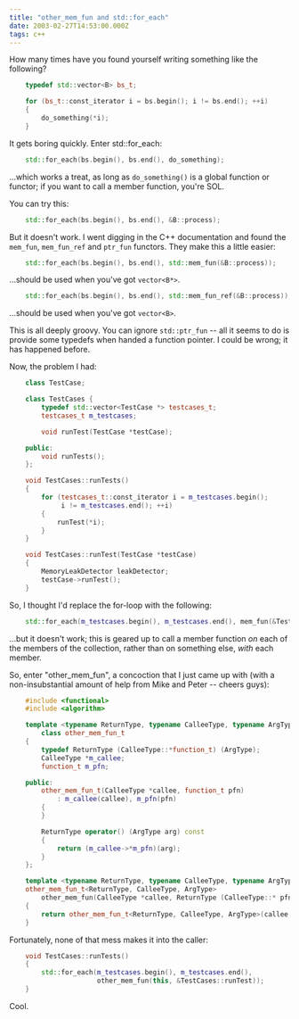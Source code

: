 ```yaml
---
title: "other_mem_fun and std::for_each"
date: 2003-02-27T14:53:00.000Z
tags: c++
---
```

How many times have you found yourself writing something like the following?

```c++
    typedef std::vector<B> bs_t;

    for (bs_t::const_iterator i = bs.begin(); i != bs.end(); ++i)
    {
        do_something(*i);
    }
```

It gets boring quickly. Enter std::for_each:

```c++
    std::for_each(bs.begin(), bs.end(), do_something);
```

...which works a treat, as long as `do_something()` is a global function or functor; if you want to call a member function, you're SOL.

You can try this:

```c++
    std::for_each(bs.begin(), bs.end(), &B::process);
```

But it doesn't work. I went digging in the C++ documentation and found the `mem_fun`, `mem_fun_ref` and `ptr_fun` functors. They make this a little easier:

```c++
    std::for_each(bs.begin(), bs.end(), std::mem_fun(&B::process));
```

...should be used when you've got `vector<B*>`.

```c++
    std::for_each(bs.begin(), bs.end(), std::mem_fun_ref(&B::process));
```
...should be used when you've got `vector<B>`.

This is all deeply groovy. You can ignore `std::ptr_fun` -- all it seems to do is provide some typedefs when handed a function pointer. I could be wrong; it has happened before.

Now, the problem I had:

```c++
    class TestCase;

    class TestCases {
        typedef std::vector<TestCase *> testcases_t;
        testcases_t m_testcases;

        void runTest(TestCase *testCase);

    public:
        void runTests();
    };

    void TestCases::runTests()
    {
        for (testcases_t::const_iterator i = m_testcases.begin();
             i != m_testcases.end(); ++i)
        {
            runTest(*i);
        }
    }

    void TestCases::runTest(TestCase *testCase)
    {
        MemoryLeakDetector leakDetector;
        testCase->runTest();
    }
```

So, I thought I'd replace the for-loop with the following:

```c++
    std::for_each(m_testcases.begin(), m_testcases.end(), mem_fun(&TestCases::runTest));
```

...but it doesn't work; this is geared up to call a member function *on* each of the members of the collection, rather than on something else, *with* each member.

So, enter "other_mem_fun", a concoction that I just came up with (with a non-insubstantial amount of help from Mike and Peter -- cheers guys):

```c++
    #include <functional>
    #include <algorithm>

    template <typename ReturnType, typename CalleeType, typename ArgType>
        class other_mem_fun_t
    {
        typedef ReturnType (CalleeType::*function_t) (ArgType);
        CalleeType *m_callee;
        function_t m_pfn;

    public:
        other_mem_fun_t(CalleeType *callee, function_t pfn)
            : m_callee(callee), m_pfn(pfn)
    	{
    	}

        ReturnType operator() (ArgType arg) const
        {
            return (m_callee->*m_pfn)(arg);
        }
    };

    template <typename ReturnType, typename CalleeType, typename ArgType>
    other_mem_fun_t<ReturnType, CalleeType, ArgType>
        other_mem_fun(CalleeType *callee, ReturnType (CalleeType::* pfn)(ArgType))
    {
        return other_mem_fun_t<ReturnType, CalleeType, ArgType>(callee, pfn);
    }
```

Fortunately, none of that mess makes it into the caller:

```c++
    void TestCases::runTests()
    {
        std::for_each(m_testcases.begin(), m_testcases.end(),
                      other_mem_fun(this, &TestCases::runTest));
    }
```

Cool.
